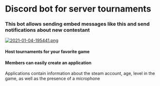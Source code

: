 # Discord bot for server tournaments
### This bot allows sending embed messages like this and send notifications about new contestant
[![2021-01-04-195441.png](https://i.postimg.cc/9FRxzvPm/2021-01-04-195441.png)](https://postimg.cc/dLFRxNSp)

#### Host tournaments for your favorite game
#### Members can easily create an application

Applications contain information about the steam account, age, level in the game, as well as the presence of a microphone
